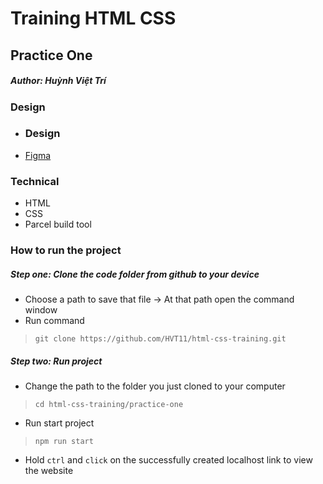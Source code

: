 # Training HTML CSS
## Practice One
##### Author: Huỳnh Việt Trí
### Design
- ### Design
- [Figma](https://www.figma.com/file/EWmzcVkd7qbP5Nf7iMvuqP/Trafalgar-Landing-Page?node-id=0%3A1)
### Technical 
- HTML
- CSS
- Parcel build tool
### How to run the project

##### Step one: **Clone the code folder from github to your device**
- Choose a path to save that file -> At that path open the command window  
- Run command 
>`git clone https://github.com/HVT11/html-css-training.git`  
##### Step two: **Run project**
- Change the path to the folder you just cloned to your computer 
>`cd html-css-training/practice-one`
- Run start project
> `npm run start`
- Hold `ctrl` and `click` on the successfully created localhost link to view the website
